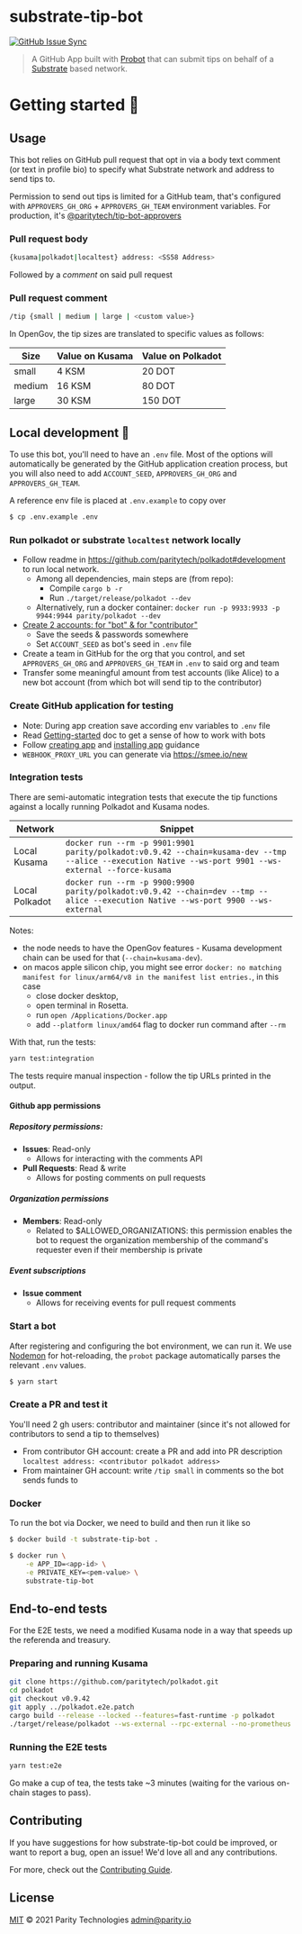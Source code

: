 # substrate-tip-bot

[![GitHub Issue Sync](https://github.com/paritytech/substrate-tip-bot/actions/workflows/github-issue-sync.yml/badge.svg)](https://github.com/paritytech/substrate-tip-bot/actions/workflows/github-issue-sync.yml)

> A GitHub App built with [Probot](https://github.com/probot/probot) that can submit tips on behalf
> of a [Substrate](https://github.com/paritytech/substrate) based network.

# Getting started 🌱

## Usage

This bot relies on GitHub pull request that opt in via a body text comment (or text in profile bio) to specify what Substrate network and address to send tips to.  

Permission to send out tips is limited for a GitHub team, that's configured with `APPROVERS_GH_ORG` + `APPROVERS_GH_TEAM` environment variables. For production, it's [@paritytech/tip-bot-approvers](https://github.com/orgs/paritytech/teams/tip-bot-approvers)  

### Pull request body

```sh
{kusama|polkadot|localtest} address: <SS58 Address>
```

Followed by a _comment_ on said pull request

### Pull request comment

```sh
/tip {small | medium | large | <custom value>}
```

In OpenGov, the tip sizes are translated to specific values as follows:

Size | Value on Kusama | Value on Polkadot
--- | --- | ---
small | 4 KSM | 20 DOT
medium | 16 KSM | 80 DOT
large | 30 KSM | 150 DOT

## Local development 🔧

To use this bot, you'll need to have an `.env` file. Most of the options will
automatically be generated by the GitHub application creation process, but you will also need to add
`ACCOUNT_SEED`, `APPROVERS_GH_ORG` and `APPROVERS_GH_TEAM`.

A reference env file is placed at `.env.example` to copy over

```sh
$ cp .env.example .env
```

### Run polkadot or substrate `localtest` network locally

- Follow readme in https://github.com/paritytech/polkadot#development to run local network. 
  - Among all dependencies, main steps are (from repo): 
    - Compile `cargo b -r`
    - Run `./target/release/polkadot --dev`
  - Alternatively, run a docker container: `docker run -p 9933:9933 -p 9944:9944 parity/polkadot --dev`
- [Create 2 accounts: for "bot" & for "contributor"](https://polkadot.js.org/apps/?rpc=ws%3A%2F%2F127.0.0.1%3A9944#/accounts) 
  - Save the seeds & passwords somewhere
  - Set `ACCOUNT_SEED` as bot's seed in `.env` file  
- Create a team in GitHub for the org that you control, and set `APPROVERS_GH_ORG` and `APPROVERS_GH_TEAM` in `.env` to said org and team
- Transfer some meaningful amount from test accounts (like Alice) to a new bot account (from which bot will send tip to the contributor)

### Create GitHub application for testing

- Note: During app creation save according env variables to `.env` file
- Read [Getting-started](https://gitlab.parity.io/groups/parity/opstooling/-/wikis/Bots/Development/Getting-started) doc to get a sense of how to work with bots
- Follow [creating app](https://gitlab.parity.io/groups/parity/opstooling/-/wikis/Bots/Development/Create-a-new-GitHub-App)
and [installing app](https://gitlab.parity.io/groups/parity/opstooling/-/wikis/Bots/Development/Installing-the-GitHub-App)
guidance
- `WEBHOOK_PROXY_URL` you can generate via https://smee.io/new

### Integration tests

There are semi-automatic integration tests that execute the tip functions against a locally running Polkadot and Kusama nodes.

| Network        | Snippet                                                                                                                                                |
|----------------|--------------------------------------------------------------------------------------------------------------------------------------------------------|
| Local Kusama   | `docker run --rm -p 9901:9901 parity/polkadot:v0.9.42 --chain=kusama-dev --tmp --alice --execution Native --ws-port 9901 --ws-external --force-kusama` |
| Local Polkadot | `docker run --rm -p 9900:9900 parity/polkadot:v0.9.42 --chain=dev --tmp --alice --execution Native --ws-port 9900 --ws-external`                       |

Notes: 
- the node needs to have the OpenGov features - Kusama development chain can be used for that (`--chain=kusama-dev`).
- on macos apple silicon chip, you might see error `docker: no matching manifest for linux/arm64/v8 in the manifest list entries.`, 
  in this case 
  - close docker desktop, 
  - open terminal in Rosetta. 
  - run `open /Applications/Docker.app`
  - add `--platform linux/amd64` flag to docker run command after `--rm`

With that, run the tests:

```bash
yarn test:integration
```

The tests require manual inspection - follow the tip URLs printed in the output.

#### Github app permissions

##### Repository permissions:
- **Issues**: Read-only
  - Allows for interacting with the comments API
- **Pull Requests**: Read & write
  - Allows for posting comments on pull requests
##### Organization permissions
- **Members**: Read-only
  - Related to $ALLOWED_ORGANIZATIONS: this permission enables the bot to request the organization membership of the command's requester even if their membership is private
##### Event subscriptions
- **Issue comment**
  - Allows for receiving events for pull request comments

### Start a bot

After registering and configuring the bot environment, we can run it. We use
[Nodemon](https://nodemon.io/) for hot-reloading, the `probot` package
automatically parses the relevant `.env` values.

```sh
$ yarn start
```

### Create a PR and test it
You'll need 2 gh users: contributor and maintainer (since it's not allowed for contributors to send a tip to themselves)

- From contributor GH account: create a PR and add into PR description `localtest address: <contributor polkadot address>`
- From maintainer GH account: write `/tip small` in comments so the bot sends funds to <contributor polkadot address>

### Docker

To run the bot via Docker, we need to build and then run it like so

```sh
$ docker build -t substrate-tip-bot .
```

```sh
$ docker run \
    -e APP_ID=<app-id> \
    -e PRIVATE_KEY=<pem-value> \
    substrate-tip-bot
```

## End-to-end tests

For the E2E tests, we need a modified Kusama node in a way that speeds up the referenda and treasury.

### Preparing and running Kusama

```bash
git clone https://github.com/paritytech/polkadot.git
cd polkadot
git checkout v0.9.42
git apply ../polkadot.e2e.patch
cargo build --release --locked --features=fast-runtime -p polkadot
./target/release/polkadot --ws-external --rpc-external --no-prometheus --no-telemetry --chain=kusama-dev --tmp --alice --execution Native --ws-port 9901 --force-kusama
```

### Running the E2E tests

```bash
yarn test:e2e
```

Go make a cup of tea, the tests take ~3 minutes (waiting for the various on-chain stages to pass).

## Contributing

If you have suggestions for how substrate-tip-bot could be improved, or want to report a bug, open
an issue! We'd love all and any contributions.

For more, check out the [Contributing Guide](CONTRIBUTING.md).

## License

[MIT](LICENSE) © 2021 Parity Technologies <admin@parity.io>
